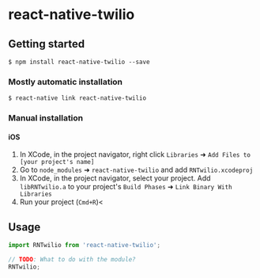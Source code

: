 
# react-native-twilio

## Getting started

`$ npm install react-native-twilio --save`

### Mostly automatic installation

`$ react-native link react-native-twilio`

### Manual installation


#### iOS

1. In XCode, in the project navigator, right click `Libraries` ➜ `Add Files to [your project's name]`
2. Go to `node_modules` ➜ `react-native-twilio` and add `RNTwilio.xcodeproj`
3. In XCode, in the project navigator, select your project. Add `libRNTwilio.a` to your project's `Build Phases` ➜ `Link Binary With Libraries`
4. Run your project (`Cmd+R`)<


## Usage
```javascript
import RNTwilio from 'react-native-twilio';

// TODO: What to do with the module?
RNTwilio;
```
  